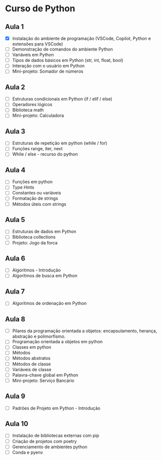 # Curso de Python

## Aula 1

- [x] Instalação do ambiente de programação (VSCode, Copilot, Python e extensões para VSCode)
- [ ] Demonstração de comandos do ambiente Python
- [ ] Variáveis em Python
- [ ] Tipos de dados básicos em Python (str, int, float, bool)
- [ ] Interação com o usuário em Python
- [ ] Mini-projeto: Somador de números

## Aula 2
- [ ] Estruturas condicionais em Python (if / elif / else)
- [ ] Operadores lógicos
- [ ] Biblioteca math
- [ ] Mini-projeto: Calculadora

## Aula 3
- [ ] Estruturas de repetição em python (while / for)
- [ ] Funções range, iter, next
- [ ] While / else - recurso do python

## Aula 4
- [ ] Funções em python
- [ ] Type Hints
- [ ] Constantes ou variáveis
- [ ] Formatação de strings
- [ ] Métodos úteis com strings

## Aula 5
- [ ] Estruturas de dados em Python
- [ ] Biblioteca collections
- [ ] Projeto: Jogo da forca

## Aula 6
- [ ] Algoritmos - Introdução
- [ ] Algoritmos de busca em Python

## Aula 7
- [ ] Algoritmos de ordenação em Python

## Aula 8
- [ ] Pilares da programação orientada a objetos: encapsulamento, herança, abstração e polimorfismo.
- [ ] Programação orientada a objetos em python
- [ ] Classes em python
- [ ] Métodos
- [ ] Métodos abstratos
- [ ] Métodos de classe
- [ ] Variáveis de classe
- [ ] Palavra-chave global em Python
- [ ] Mini-projeto: Serviço Bancário

## Aula 9
- [ ] Padrões de Projeto em Python - Introdução

## Aula 10
- [ ] Instalação de bibliotecas externas com pip
- [ ] Criação de projetos com poetry
- [ ] Gerenciamento de ambientes python
- [ ] Conda e pyenv